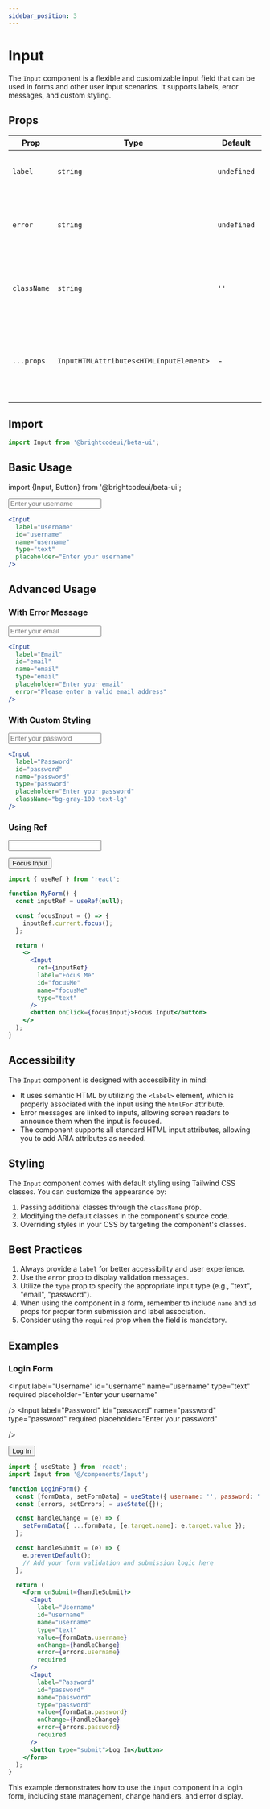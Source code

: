 ```yaml
---
sidebar_position: 3
---
```


# Input

The `Input` component is a flexible and customizable input field that can be used in forms and other user input scenarios. It supports labels, error messages, and custom styling.

## Props

| Prop | Type | Default | Description |
|------|------|---------|-------------|
| `label` | `string` | `undefined` | Optional label text for the input field |
| `error` | `string` | `undefined` | Optional error message to display below the input |
| `className` | `string` | `''` | Additional CSS classes to apply to the input element |
| `...props` | `InputHTMLAttributes<HTMLInputElement>` | - | All other props are passed directly to the underlying `<input>` element |

## Import

```jsx
import Input from '@brightcodeui/beta-ui';
```

## Basic Usage

import {Input, Button} from '@brightcodeui/beta-ui';

<Input
  label="Username"
  name="username"
  type="text"
  placeholder="Enter your username"
/>

```jsx
<Input
  label="Username"
  id="username"
  name="username"
  type="text"
  placeholder="Enter your username"
/>
```

## Advanced Usage

### With Error Message

<Input
  label="Email"
  id="email"
  name="email"
  type="email"
  placeholder="Enter your email"
  error="Please enter a valid email address"
/>

```jsx
<Input
  label="Email"
  id="email"
  name="email"
  type="email"
  placeholder="Enter your email"
  error="Please enter a valid email address"
/>
```

### With Custom Styling

<Input
  label="Password"
  id="password"
  name="password"
  type="password"
  placeholder="Enter your password"
  className="bg-gray-100 text-lg" 
/>

```jsx
<Input
  label="Password"
  id="password"
  name="password"
  type="password"
  placeholder="Enter your password"
  className="bg-gray-100 text-lg"
/>
```

### Using Ref


<Input
    label="Focus Me"
    id="focusMe"
    name="focusMe"
    type="text"
/>
<div className="myAlerta">
    <Button size="md" color="blue" className="mb-20" fontWeight="bold" >Focus Input</Button>
</div>


```jsx
import { useRef } from 'react';

function MyForm() {
  const inputRef = useRef(null);

  const focusInput = () => {
    inputRef.current.focus();
  };

  return (
    <>
      <Input
        ref={inputRef}
        label="Focus Me"
        id="focusMe"
        name="focusMe"
        type="text"
      />
      <button onClick={focusInput}>Focus Input</button>
    </>
  );
}
```

## Accessibility

The `Input` component is designed with accessibility in mind:

- It uses semantic HTML by utilizing the `<label>` element, which is properly associated with the input using the `htmlFor` attribute.
- Error messages are linked to inputs, allowing screen readers to announce them when the input is focused.
- The component supports all standard HTML input attributes, allowing you to add ARIA attributes as needed.

## Styling

The `Input` component comes with default styling using Tailwind CSS classes. You can customize the appearance by:

1. Passing additional classes through the `className` prop.
2. Modifying the default classes in the component's source code.
3. Overriding styles in your CSS by targeting the component's classes.

## Best Practices

1. Always provide a `label` for better accessibility and user experience.
2. Use the `error` prop to display validation messages.
3. Utilize the `type` prop to specify the appropriate input type (e.g., "text", "email", "password").
4. When using the component in a form, remember to include `name` and `id` props for proper form submission and label association.
5. Consider using the `required` prop when the field is mandatory.

## Examples

### Login Form


<Input
    label="Username"
    id="username"
    name="username"
    type="text"
    required
    placeholder="Enter your username"

/>
<Input
    label="Password"
    id="password"
    name="password"
    type="password"
    required
    placeholder="Enter your password"

/>

<div className="myAlerta">
    <Button size="sm" color="blue" className="mb-20" fontWeight="bold" >Log In</Button>
</div>

```jsx
import { useState } from 'react';
import Input from '@/components/Input';

function LoginForm() {
  const [formData, setFormData] = useState({ username: '', password: '' });
  const [errors, setErrors] = useState({});

  const handleChange = (e) => {
    setFormData({ ...formData, [e.target.name]: e.target.value });
  };

  const handleSubmit = (e) => {
    e.preventDefault();
    // Add your form validation and submission logic here
  };

  return (
    <form onSubmit={handleSubmit}>
      <Input
        label="Username"
        id="username"
        name="username"
        type="text"
        value={formData.username}
        onChange={handleChange}
        error={errors.username}
        required
      />
      <Input
        label="Password"
        id="password"
        name="password"
        type="password"
        value={formData.password}
        onChange={handleChange}
        error={errors.password}
        required
      />
      <button type="submit">Log In</button>
    </form>
  );
}
```

This example demonstrates how to use the `Input` component in a login form, including state management, change handlers, and error display.